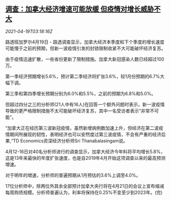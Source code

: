 <!--1618803062000-->
[调查：加拿大经济增速可能放缓 但疫情对增长威胁不大](https://cn.reuters.com/article/poll-canada-0419-mon-idCNKBS2C608X)
------

<div><i>2021-04-19T03:18:16Z</i></div><p>路透班加罗尔4月19日 - 路透调查显示，加拿大经济本季度和下个季度的增长速度可能慢于之前的预期，但新一波疫情引发的封锁限制收紧不大可能破坏经济复苏。</p><p>由于疫情迅速扩散，一些省份更新了限制措施。加拿大新冠感染人数已经超过100万。</p><p>第一季经济预期增长5.6%，预计第二季经济将扩张3.6%，较1月份预期的6.7%大幅下调。</p><p>第三季和第四季增长预期分别为6.0%和5.5%，之前的预期为6.8%和5.0%。</p><p>但超过四分之三的分析师(21人中有16人)在回答一个额外问题时表示，新一波疫情导致的更严格限制措施不太可能破坏经济复苏，其中一名受访者表示“非常不可能”。</p><p>“加拿大正在经历第三波新冠疫情，虽然新增病例数加速上升，但经济在第二波疫情期间所展现的韧性，表明经济也可以安然度过第三波疫情，不会有严重的经济后果,“TD Economics资深经济分析师Sri Thanabalasingam说。</p><p>4月12-16日对40名分析师进行的调查显示，加拿大经济今年料将平均增长5.8%，这是13年来最快的年度扩张速度，也是自2019年4月开始这项调查以来的最高预测增速。</p><p>对于明年的增速，分析师的普遍预期从1月预估的3.6%上调至4.0%。</p><p>17位分析师中，除两位外其余全部预计加拿大央行将在4月21日的会议上宣布缩减每周购债规模。分析师普遍认为，利率将保持在0.25%不变至少到2023年。(完)</p>
